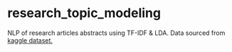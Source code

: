 # research_topic_modeling
NLP of research articles abstracts using TF-IDF & LDA. Data sourced from [kaggle dataset.](https://www.kaggle.com/datasets/blessondensil294/topic-modeling-for-research-articles)
